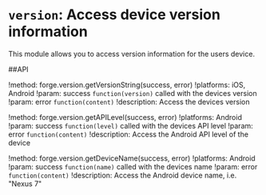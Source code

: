 ``version``: Access device version information
==============================================

This module allows you to access version information for the users device.

##API

!method: forge.version.getVersionString(success, error)
!platforms: iOS, Android
!param: success `function(version)` called with the devices version
!param: error `function(content)`
!description: Access the devices version

!method: forge.version.getAPILevel(success, error)
!platforms: Android
!param: success `function(level)` called with the devices API level
!param: error `function(content)`
!description: Access the Android API level of the device

!method: forge.version.getDeviceName(success, error)
!platforms: Android
!param: success `function(name)` called with the devices name
!param: error `function(content)`
!description: Access the Android device name, i.e. "Nexus 7"
